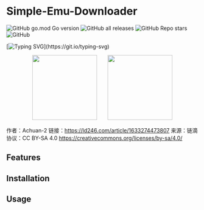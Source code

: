 # Simple-Emu-Downloader

![GitHub go.mod Go version](https://img.shields.io/github/go-mod/go-version/lkidszzzz/Simple-Emu-Downloader?style=flat-square)
![GitHub all releases](https://img.shields.io/github/downloads/lkidszzzz/Simple-Emu-Downloader/total?style=flat-square)
![GitHub Repo stars](https://img.shields.io/github/stars/lkidszzzz/Simple-Emu-Downloader?style=flat-square)
![GitHub](https://img.shields.io/github/license/lkidszzzz/Simple-Emu-Downloader?style=flat-square)

[![Typing SVG](https://readme-typing-svg.herokuapp.com?font=Roboto&size=24&duration=12345&color=F76644&width=700&lines=A+simple+console+application+to+download+popular+emulators.)](https://git.io/typing-svg)

<div align="center">
<span>  </span>
<img height="170px" src="https://github-readme-stats.vercel.app/api?username=Achuan-2" /><span>  </span><img height="170px" src="https://github-readme-stats.vercel.app/api/top-langs/?username=Achuan-2&layout=compact&langs_count=8" />
<span>  </span>
</div>

作者：Achuan-2
链接：https://ld246.com/article/1633274473807
来源：链滴
协议：CC BY-SA 4.0 https://creativecommons.org/licenses/by-sa/4.0/

## Features

## Installation

## Usage
